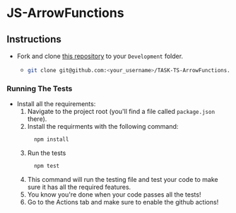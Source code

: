 # JS-ArrowFunctions

## Instructions

- Fork and clone [this repository](https://github.com/JoinCODED/TASK-TS-ArrowFunctions) to your `Development` folder.
  - ```bash
    git clone git@github.com:<your_username>/TASK-TS-ArrowFunctions.git
    ```

### Running The Tests

- Install all the requirements:
  1.  Navigate to the project root (you'll find a file called `package.json` there).
  2.  Install the requirments with the following command:
      ```bash
        npm install
      ```
  3.  Run the tests
      ```bash
        npm test
      ```
  4.  This command will run the testing file and test your code to make sure it has all the required features.
  5.  You know you're done when your code passes all the tests!
  6.  Go to the Actions tab and make sure to enable the github actions!
